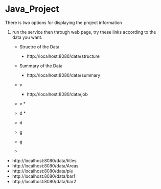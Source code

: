 # Java_Project
There is two options for displaying the project information 

1. run the service then through web page, try these links according to the data you want:
   - Structre of the Data 
     * http://localhost:8080/data/structure
   - Summary of the Data 
        * http://localhost:8080/data/summary
   
   - v
        * http://localhost:8080/data/job
   - v
        * 
   - d
        * 
   - d
   - g
   - g
   - 


* http://localhost:8080/data/titles
* http://localhost:8080/data/Areas
* http://localhost:8080/data/pie
* http://localhost:8080/data/bar1
* http://localhost:8080/data/bar2
